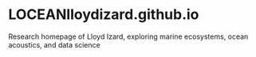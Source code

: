 # LOCEANlloydizard.github.io
Research homepage of Lloyd Izard, exploring marine ecosystems, ocean acoustics, and data science
